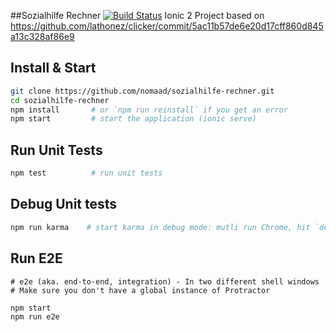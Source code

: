 ##Sozialhilfe Rechner
[![Build Status](https://travis-ci.com/nomaad/sozialhilfe-rechner.svg?branch=master)](https://travis-ci.com/nomaad/sozialhilfe-rechner)
Ionic 2 Project based on https://github.com/lathonez/clicker/commit/5ac11b57de6e20d17cff860d845a13c328af86e9

## Install & Start

```bash
git clone https://github.com/nomaad/sozialhilfe-rechner.git
cd sozialhilfe-rechner
npm install       # or `npm run reinstall` if you get an error
npm start         # start the application (ionic serve)
```

## Run Unit Tests
```bash
npm test          # run unit tests
```

## Debug Unit tests
```bash
npm run karma    # start karma in debug mode: mutli run Chrome, hit `debug` to get going.
```

## Run E2E
```
# e2e (aka. end-to-end, integration) - In two different shell windows
# Make sure you don't have a global instance of Protractor

npm start
npm run e2e
```